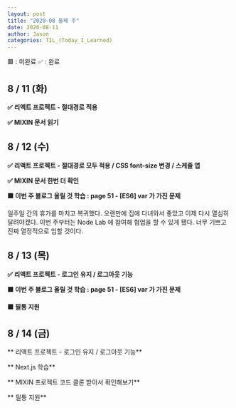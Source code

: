 ```yaml
---
layout: post
title: "2020-08 둘째 주"
date: 2020-08-11
author: Jason
categories: TIL_(Today_I_Learned)
---
```


🟥 : 미완료
✅ : 완료

## 8 / 11 (화)

**✅ 리액트 프로젝트 - 절대경로 적용**

**✅ MIXIN 문서 읽기**

## 8 / 12 (수)

**✅ 리액트 프로젝트 - 절대경로 모두 적용 / CSS font-size 변경 / 스케줄 앱**

**✅ MIXIN 문서 한번 더 확인**

**🟥 이번 주 블로그 올릴 것 학습 : page 51 - [ES6] var 가 가진 문제**

일주일 간의 휴가를 마치고 복귀했다. 오랜만에 집에 다녀와서 좋았고 이제 다시 열심히 달려야겠다.
이번 주부터는 Node Lab 에 참여해 협업을 할 수 있게 됐다. 너무 기쁘고 진짜 열정적으로 임할 것이다.

## 8 / 13 (목)

**✅ 리액트 프로젝트 - 로그인 유지 / 로그아웃 기능**

**🟥 이번 주 블로그 올릴 것 학습 : page 51 - [ES6] var 가 가진 문제**

**🟥 필통 지원**

## 8 / 14 (금)

** 리액트 프로젝트 - 로그인 유지 / 로그아웃 기능**

** Next.js 학습**

** MIXIN 프로젝트 코드 클론 받아서 확인해보기**

** 필통 지원**
